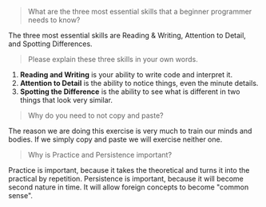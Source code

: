> What are the three most essential skills that a beginner programmer needs to know?

The three most essential skills are Reading & Writing, Attention to Detail, and Spotting Differences.

> Please explain these three skills in your own words.

 1. **Reading and Writing** is your ability to write code and interpret it.
 2. **Attention to Detail** is the ability to notice things, even the minute details.
 3. **Spotting the Difference** is the ability to see what is different in two things that look very similar.

> Why do you need to not copy and paste?

The reason we are doing this exercise is very much to train our minds and bodies. If we simply copy and paste we will exercise neither one.

> Why is Practice and Persistence important?

Practice is important, because it takes the theoretical and turns it into the practical by repetition. Persistence is important, because it will
become second nature in time. It will allow foreign concepts to become "common sense".
